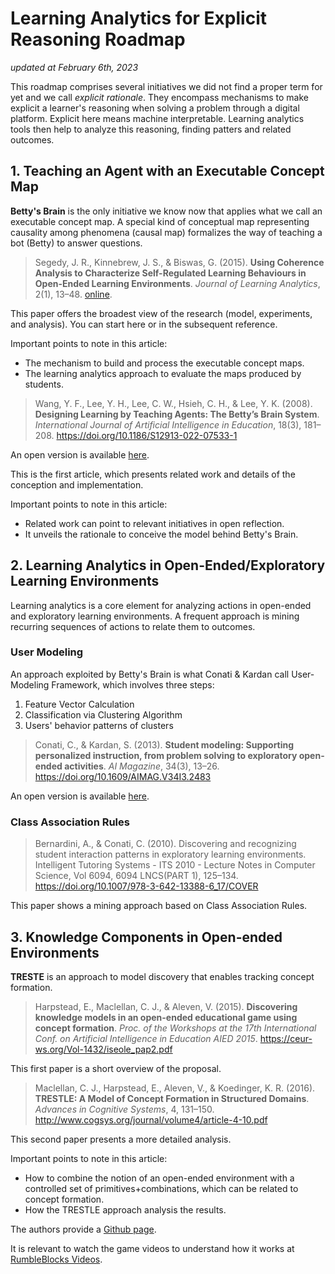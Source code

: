 # Learning Analytics for Explicit Reasoning Roadmap
*updated at February 6th, 2023*

This roadmap comprises several initiatives we did not find a proper term for yet and we call *explicit rationale*. They encompass mechanisms to make explicit a learner's reasoning when solving a problem through a digital platform. Explicit here means machine interpretable. Learning analytics tools then help to analyze this reasoning, finding patters and related outcomes.

## 1. Teaching an Agent with an Executable Concept Map

**Betty's Brain** is the only initiative we know now that applies what we call an executable concept map. A special kind of conceptual map representing causality among phenomena (causal map) formalizes the way of teaching a bot (Betty) to answer questions.

> Segedy, J. R., Kinnebrew, J. S., & Biswas, G. (2015). **Using Coherence Analysis to Characterize Self-Regulated Learning Behaviours in Open-Ended Learning Environments**. *Journal of Learning Analytics*, 2(1), 13–48. [online](https://doi.org/10.18608/jla.2015.21.3).

This paper offers the broadest view of the research (model, experiments, and analysis). You can start here or in the subsequent reference.

Important points to note in this article:
* The mechanism to build and process the executable concept maps.
* The learning analytics approach to evaluate the maps produced by students.

> Wang, Y. F., Lee, Y. H., Lee, C. W., Hsieh, C. H., & Lee, Y. K. (2008). **Designing Learning by Teaching Agents: The Betty’s Brain System**. *International Journal of Artificial Intelligence in Education*, 18(3), 181–208. https://doi.org/10.1186/S12913-022-07533-1

An open version is available [here](https://citeseerx.ist.psu.edu/document?repid=rep1&type=pdf&doi=0b1eb872ae143ffb9f36b90b1243dfd28bbbd731).

This is the first article, which presents related work and details of the conception and implementation.

Important points to note in this article:
* Related work can point to relevant initiatives in open reflection.
* It unveils the rationale to conceive the model behind Betty's Brain.

## 2. Learning Analytics in Open-Ended/Exploratory Learning Environments

Learning analytics is a core element for analyzing actions in open-ended and exploratory learning environments. A frequent approach is mining recurring sequences of actions to relate them to outcomes.

### User Modeling

An approach exploited by Betty's Brain is what Conati & Kardan call User-Modeling Framework, which involves three steps:
1. Feature Vector Calculation
2. Classification via Clustering Algorithm
3. Users' behavior patterns of clusters

> Conati, C., & Kardan, S. (2013). **Student modeling: Supporting personalized instruction, from problem solving to exploratory open-ended activities**. *AI Magazine*, 34(3), 13–26. https://doi.org/10.1609/AIMAG.V34I3.2483

An open version is available [here](https://web.archive.org/web/20190429/http://www.aaai.org/ojs/index.php/aimagazine/article/download/2483/2376).

### Class Association Rules

> Bernardini, A., & Conati, C. (2010). Discovering and recognizing student interaction patterns in exploratory learning environments. Intelligent Tutoring Systems - ITS 2010 - Lecture Notes in Computer Science, Vol 6094, 6094 LNCS(PART 1), 125–134. https://doi.org/10.1007/978-3-642-13388-6_17/COVER

This paper shows a mining approach based on Class Association Rules.

## 3. Knowledge Components in Open-ended Environments

**TRESTE** is an approach to model discovery that enables tracking concept formation.

> Harpstead, E., Maclellan, C. J., & Aleven, V. (2015). **Discovering knowledge models in an open-ended educational game using concept formation**. *Proc. of the Workshops at the 17th International Conf. on Artificial Intelligence in Education AIED 2015*. https://ceur-ws.org/Vol-1432/iseole_pap2.pdf

This first paper is a short overview of the proposal.

> Maclellan, C. J., Harpstead, E., Aleven, V., & Koedinger, K. R. (2016). **TRESTLE: A Model of Concept Formation in Structured Domains**. *Advances in Cognitive Systems*, 4, 131–150. http://www.cogsys.org/journal/volume4/article-4-10.pdf

This second paper presents a more detailed analysis.

Important points to note in this article:

* How to combine the notion of an open-ended environment with a controlled set of primitives+combinations, which can be related to concept formation.
* How the TRESTLE approach analysis the results.

The authors provide a [Github page](https://github.com/cmaclell/concept_formation).

It is relevant to watch the game videos to understand how it works at [RumbleBlocks Videos](https://www.etc.cmu.edu/engage/?page_id=509).

